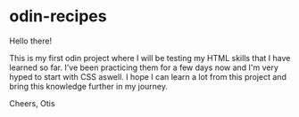 # odin-recipes

Hello there! 

This is my first odin project where I will be testing my HTML skills that I have learned so far.
I've been practicing them for a few days now and I'm very hyped to start with CSS aswell.
I hope I can learn a lot from this project and bring this knowledge further in my journey.

Cheers,
Otis
